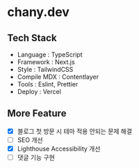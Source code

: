 # chany.dev

## Tech Stack

- Language : TypeScript
- Framework : Next.js
- Style : TailwindCSS
- Compile MDX : Contentlayer
- Tools : Eslint, Prettier
- Deploy : Vercel

## More Feature

- [x] 블로그 첫 방문 시 테마 적용 안되는 문제 해결
- [ ] SEO 개선
- [x] Lighthouse Accessibility 개선
- [ ] 댓글 기능 구현
